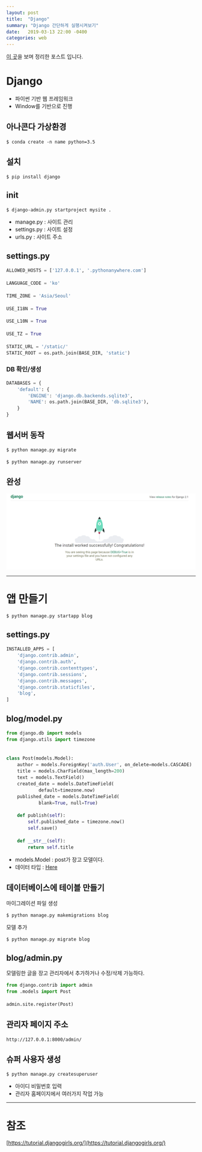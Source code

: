 ```yaml
---
layout: post
title:  "Django"
summary: "Django 간단하게 실행시켜보기"
date:   2019-03-13 22:00 -0400
categories: web
---
```


[이 곳](https://tutorial.djangogirls.org/)을 보며 정리한 포스트 입니다.

# Django
- 파이썬 기반 웹 프레임워크
- Window를 기반으로 진행

## 아나콘다 가상환경

```
$ conda create -n name python=3.5
```

## 설치

```
$ pip install django
```

## init

```
$ django-admin.py startproject mysite .
```

- manage.py : 사이트 관리
- settings.py : 사이트 설정
- urls.py : 사이트 주소


## settings.py

```python
ALLOWED_HOSTS = ['127.0.0.1', '.pythonanywhere.com']

LANGUAGE_CODE = 'ko'

TIME_ZONE = 'Asia/Seoul'

USE_I18N = True

USE_L10N = True

USE_TZ = True

STATIC_URL = '/static/'
STATIC_ROOT = os.path.join(BASE_DIR, 'static')
```

### DB 확인/생성
```python
DATABASES = {
    'default': {
        'ENGINE': 'django.db.backends.sqlite3',
        'NAME': os.path.join(BASE_DIR, 'db.sqlite3'),
    }
}
```

## 웹서버 동작

```
$ python manage.py migrate

$ python manage.py runserver
```

## 완성



![first](/assets/img/post_img/jango/first.PNG)



---

# 앱 만들기

```
$ python manage.py startapp blog
```

## settings.py

```python
INSTALLED_APPS = [
    'django.contrib.admin',
    'django.contrib.auth',
    'django.contrib.contenttypes',
    'django.contrib.sessions',
    'django.contrib.messages',
    'django.contrib.staticfiles',
    'blog',
]
```

## blog/model.py

```python
from django.db import models
from django.utils import timezone


class Post(models.Model):
    author = models.ForeignKey('auth.User', on_delete=models.CASCADE)
    title = models.CharField(max_length=200)
    text = models.TextField()
    created_date = models.DateTimeField(
            default=timezone.now)
    published_date = models.DateTimeField(
            blank=True, null=True)

    def publish(self):
        self.published_date = timezone.now()
        self.save()

    def __str__(self):
        return self.title
```

- models.Model : post가 장고 모델이다.
- 데이터 타입 : [Here](https://docs.djangoproject.com/en/2.0/ref/models/fields/#field-types)

## 데이터베이스에 테이블 만들기

마이그레이션 파일 생성

```
$ python manage.py makemigrations blog
```

모델 추가

```
$ python manage.py migrate blog
```

## blog/admin.py

모델링한 글을 장고 관리자에서 추가하거나 수정/삭제 가능하다.

```python
from django.contrib import admin
from .models import Post

admin.site.register(Post)
```

## 관리자 페이지 주소

```
http://127.0.0.1:8000/admin/
```

## 슈퍼 사용자 생성

```
$ python manage.py createsuperuser
```

- 아이디 비밀번호 입력
- 관리자 홈페이지에서 여러가지 작업 가능

---

# 참조
[https://tutorial.djangogirls.org/](https://tutorial.djangogirls.org/)
